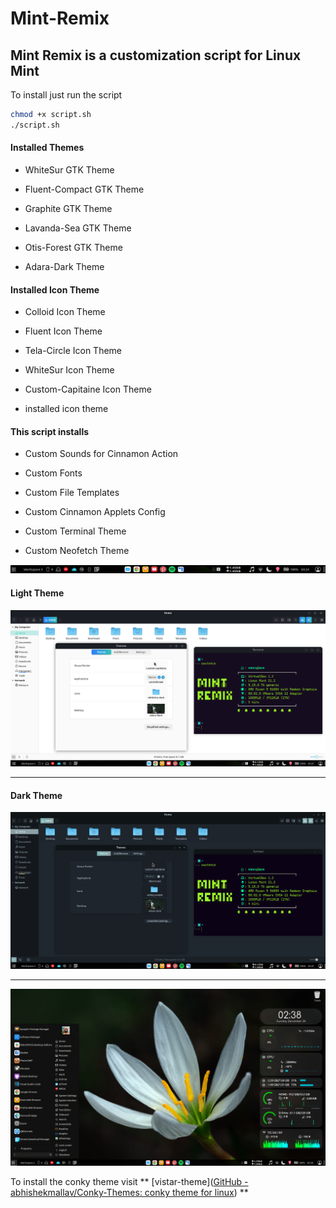 # Mint-Remix

## Mint Remix is a customization script for Linux Mint

To install just run the script

```bash
chmod +x script.sh
./script.sh
```

#### Installed Themes

- WhiteSur GTK Theme

- Fluent-Compact GTK Theme

- Graphite GTK Theme

- Lavanda-Sea GTK Theme

- Otis-Forest GTK Theme

- Adara-Dark Theme

#### Installed Icon Theme

- Colloid Icon Theme

- Fluent Icon Theme

- Tela-Circle Icon Theme

- WhiteSur Icon Theme

- Custom-Capitaine Icon Theme

- installed icon theme

#### This script installs

- Custom Sounds for Cinnamon Action

- Custom Fonts

- Custom File Templates

- Custom Cinnamon Applets Config

- Custom Terminal Theme

- Custom Neofetch Theme

![](https://github.com/abhishekmallav/Mint-Remix/blob/main/Preview/taskar.png)

#### Light Theme

![](https://github.com/abhishekmallav/Mint-Remix/blob/main/Preview/light.png)

---

#### Dark Theme

![](https://github.com/abhishekmallav/Mint-Remix/blob/main/Preview/dark.png)



---

![](https://github.com/abhishekmallav/Mint-Remix/blob/main/Preview/desktop.png)



To install the conky theme visit ** [vistar-theme]([GitHub - abhishekmallav/Conky-Themes: conky theme for linux](https://github.com/abhishekmallav/Conky-Themes)) **
